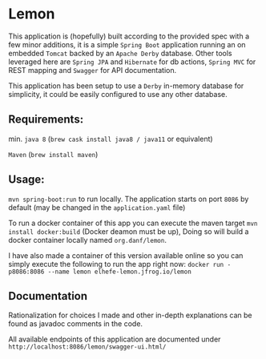 # Lemon
This application is (hopefully) built according to the provided spec with a few minor additions, it is a simple `Spring Boot` application running an on embedded `Tomcat` backed by an `Apache Derby` database.
Other tools leveraged here are `Spring JPA` and `Hibernate` for db actions, `Spring MVC` for REST mapping and `Swagger` for API documentation.

This application has been setup to use a `Derby` in-memory database
for simplicity, it could be easily configured to use any other database.

 
## Requirements:
min. `java 8` (`brew cask install java8 / java11` or equivalent)

`Maven` (`brew install maven`)



## Usage:
`mvn spring-boot:run` to run locally. The application starts on port `8086` by default (may be changed in the `application.yaml` file)

To run a docker container of this app you can execute the maven target `mvn install docker:build` (Docker deamon must be up),
Doing so will build a docker container locally named `org.danf/lemon`.

I have also made a  container of this version available online so you can simply execute the following to run the app right now:
`docker run -p8086:8086 --name lemon elhefe-lemon.jfrog.io/lemon` 


## Documentation
Rationalization for choices I made and other in-depth explanations can be found as javadoc comments in the code.

All available endpoints of this application are documented under
`http://localhost:8086/lemon/swagger-ui.html/`